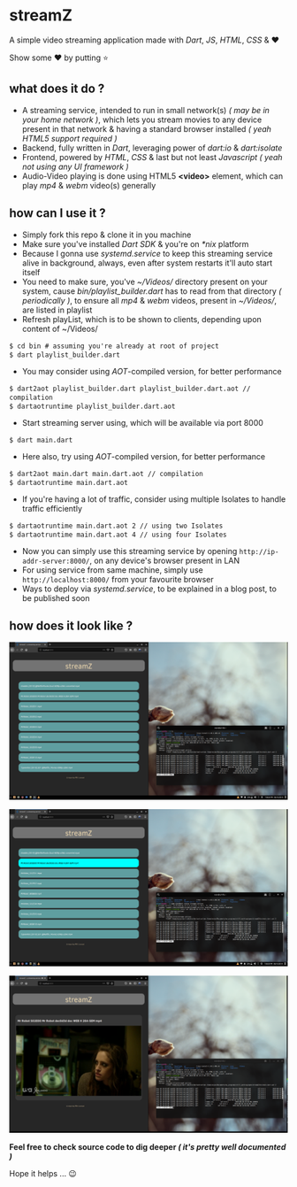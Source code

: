 # streamZ
A simple video streaming application made with _Dart_, _JS_, _HTML_, _CSS_ & :heart: 

Show some :heart: by putting :star:

## what does it do ?
- A streaming service, intended to run in small network(s) _( may be in your home network )_, which lets you stream movies to any device present in that network & having a standard browser installed _( yeah HTML5 support required )_
- Backend, fully written in _Dart_, leveraging power of _dart:io_ & _dart:isolate_
- Frontend, powered by _HTML_, _CSS_ & last but not least _Javascript_ _( yeah not using any UI framework )_
- Audio-Video playing is done using HTML5 **\<video>** element, which can play _mp4_ & _webm_ video(s) generally
## how can I use it ?
- Simply fork this repo & clone it in you machine
- Make sure you've installed _Dart SDK_ & you're on _*nix_ platform
- Because I gonna use _systemd.service_ to keep this streaming service alive in background, always, even after system restarts it'll auto start itself
- You need to make sure, you've _~/Videos/_ directory present on your system, cause _bin/playlist_builder.dart_ has to read from that directory _( periodically )_, to ensure all _mp4_ & _webm_
videos, present in _~/Videos/_, are listed in playlist
- Refresh playList, which is to be shown to clients, depending upon content of ~/Videos/
```shell script
$ cd bin # assuming you're already at root of project
$ dart playlist_builder.dart
```
- You may consider using _AOT_-compiled version, for better performance
```shell script
$ dart2aot playlist_builder.dart playlist_builder.dart.aot // compilation
$ dartaotruntime playlist_builder.dart.aot
```
- Start streaming server using, which will be available via port 8000
```shell script
$ dart main.dart
```
- Here also, try using _AOT_-compiled version, for better performance
```shell script
$ dart2aot main.dart main.dart.aot // compilation
$ dartaotruntime main.dart.aot
```
- If you're having a lot of traffic, consider using multiple Isolates to handle traffic efficiently
```shell script
$ dartaotruntime main.dart.aot 2 // using two Isolates
$ dartaotruntime main.dart.aot 4 // using four Isolates
```
- Now you can simply use this streaming service by opening `http://ip-addr-server:8000/`, on any device's browser present in LAN
- For using service from same machine, simply use `http://localhost:8000/` from your favourite browser
- Ways to deploy via _systemd.service_, to be explained in a blog post, to be published soon
## how does it look like ?
![screenCapture_1](screencaptures/screenCapture_1.png)

![screenCapture_2](screencaptures/screenCapture_2.png)

![screenCapture_3](screencaptures/screenCapture_3.png)

**Feel free to check source code to dig deeper _( it's pretty well documented )_**

Hope it helps ... :wink:
